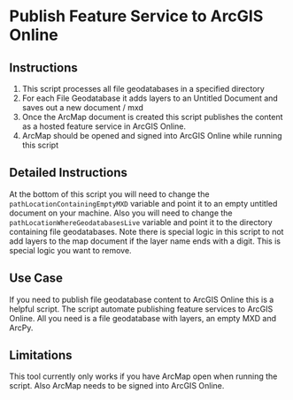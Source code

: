 Publish Feature Service to ArcGIS Online
=========================

## Instructions

1. This script processes all file geodatabases in a specified directory
2. For each File Geodatabase it adds layers to an Untitled Document and saves out a new document / mxd
3. Once the ArcMap document is created this script publishes the content as a hosted feature service in ArcGIS Online.
4. ArcMap should be opened and signed into ArcGIS Online while running this script


## Detailed Instructions

At the bottom of this script you will need to change the ```pathLocationContainingEmptyMXD``` variable and point it to an empty untitled document on your machine. Also you will need to change the ```pathLocationWhereGeodatabasesLive``` variable and point it to the directory containing file geodatabases.  Note there is special logic in this script to not add layers to the map document if the layer name ends with a digit.  This is special logic you want to remove.

## Use Case

If you need to publish file geodatabase content to ArcGIS Online this is a helpful script.  The script automate publishing feature services to ArcGIS Online. All you need is a file geodatabase with layers, an empty MXD and ArcPy.


## Limitations

This tool currently only works if you have ArcMap open when running the script.  Also ArcMap needs to be signed into ArcGIS Online.
